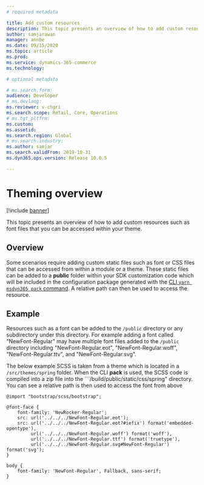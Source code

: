 ```yaml
---
# required metadata

title: Add custom resources
description: This topic presents an overview of how to add custom resources such as font files that you can be accessed within your theme.
author: samjarawan
manager: annbe
ms.date: 09/15/2020
ms.topic: article
ms.prod: 
ms.service: dynamics-365-commerce
ms.technology: 

# optional metadata

# ms.search.form: 
audience: Developer
# ms.devlang: 
ms.reviewer: v-chgri
ms.search.scope: Retail, Core, Operations
# ms.tgt_pltfrm: 
ms.custom: 
ms.assetid: 
ms.search.region: Global
# ms.search.industry: 
ms.author: samjar
ms.search.validFrom: 2019-10-31
ms.dyn365.ops.version: Release 10.0.5

---
```

# Theming overview

[!include [banner](../includes/banner.md)]

This topic presents an overview of how to add custom resources such as font files that you can be accessed within your theme.

## Overview
Some scenarios require adding custom static files such as font or CSS files that can be accessed from within a module or a theme.  These static files can be added to a **public** folder within your SDK customization code which will be included in the configuration package generated with the [CLI ```yarn msdyn365 pack``` command](cli-command-reference).  A relative path can then be used to access the resource.

## Example
Resources such as a font can be added to the ```/public``` directory or any subdirectory under this directory.  For example adding a font called "NewFont-Regular" may have multiple font files added to the ```/public``` directory including "NewFont-Regular.eot", "NewFont-Regular.woff", "NewFont-Regular.ttv", and "NewFont-Regular.svg".

The below example SCSS is taken from a theme which is located in a ```/src/themes/spring``` folder.  When the CLI **pack** is used, the SCSS code is compiled into a zip file into the ```/build/public/static/css/spring" directory.  You can see a relative path is then used to access the font from above

```
@import "bootstrap/scss/bootstrap";

@font-face {
    font-family: 'NewRocker-Regular';
    src: url('../../../NewFont-Regular.eot');
    src: url('../../../NewFont-Regular.eot?#iefix') format('embedded-opentype'),
         url('../../../NewFont-Regular.woff') format('woff'),
         url('../../../NewFont-Regular.ttf') format('truetype'),
         url('../../../NewFont-Regular.svg#NewFont-Regular') format('svg');
}

body {
    font-family: 'NewFont-Regular', Fallback, sans-serif;
}
```




